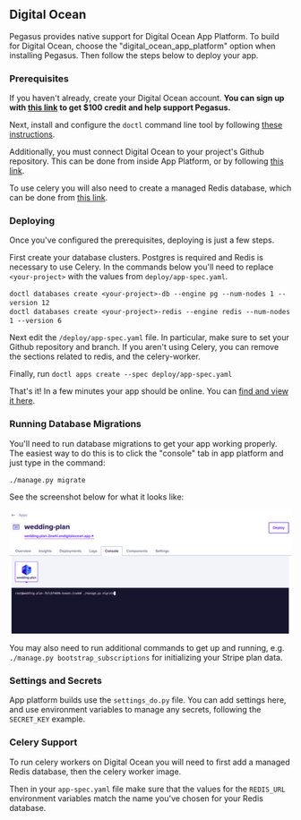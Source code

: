 ## Digital Ocean

Pegasus provides native support for Digital Ocean App Platform.
To build for Digital Ocean, choose the "digital_ocean_app_platform" option when installing Pegasus.
Then follow the steps below to deploy your app.

### Prerequisites

If you haven't already, create your Digital Ocean account.
**You can sign up with [this link](https://m.do.co/c/432e3abb37f3) to get $100 credit
and help support Pegasus.**

Next, install and configure the `doctl` command line tool by following [these instructions](https://www.digitalocean.com/docs/apis-clis/doctl/how-to/install/).

Additionally, you must connect Digital Ocean to your project's Github repository.
This can be done from inside App Platform, or by following [this link](https://cloud.digitalocean.com/apps/github/install).

To use celery you will also need to create a managed Redis database,
which can be done from [this link](https://cloud.digitalocean.com/databases/new?engine=redis).

### Deploying

Once you've configured the prerequisites, deploying is just a few steps.

First create your database clusters. Postgres is required and Redis is necessary to use Celery.
In the commands below you'll need to replace `<your-project>` with the values from `deploy/app-spec.yaml`.

```
doctl databases create <your-project>-db --engine pg --num-nodes 1 --version 12
doctl databases create <your-project>-redis --engine redis --num-nodes 1 --version 6
```

Next edit the `/deploy/app-spec.yaml` file. In particular, make sure to set your Github repository and branch.
If you aren't using Celery, you can remove the sections related to redis, and the celery-worker.

Finally, run `doctl apps create --spec deploy/app-spec.yaml`

That's it!
In a few minutes your app should be online.
You can [find and view it here](https://cloud.digitalocean.com/apps).

### Running Database Migrations

You'll need to run database migrations to get your app working properly.
The easiest way to do this is to click the "console" tab in app platform and just type in the command:

```
./manage.py migrate
```

See the screenshot below for what it looks like:

![Console Migrations](/images/deployment/running-migrations-do.png)

You may also need to run additional commands to get up and running, e.g. `./manage.py bootstrap_subscriptions`
for initializing your Stripe plan data.

### Settings and Secrets

App platform builds use the `settings_do.py` file.
You can add settings here, and use environment variables to manage any secrets,
following the `SECRET_KEY` example.

### Celery Support

To run celery workers on Digital Ocean you will need to first add a managed Redis database, then the celery
worker image.

Then in your `app-spec.yaml` file make sure that the values for the `REDIS_URL` environment variables
match the name you've chosen for your Redis database.

